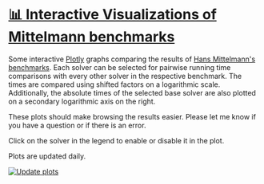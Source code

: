 # [📊 Interactive Visualizations of Mittelmann benchmarks](https://mattmilten.github.io/mittelmann-plots/)

Some interactive [Plotly](https://plotly.com/python/) graphs comparing the results of [Hans Mittelmann's benchmarks](http://plato.asu.edu/bench.html). Each solver can be selected for pairwise running time comparisons with every other solver in the respective benchmark. The times are compared using shifted factors on a logarithmic scale. Additionally, the absolute times of the selected base solver are also plotted on a secondary logarithmic axis on the right.

These plots should make browsing the results easier. Please let me know if you have a question or if there is an error.

Click on the solver in the legend to enable or disable it in the plot.

Plots are updated daily.

[![Update plots](https://github.com/mattmilten/mittelmann-plots/workflows/Update%20plots/badge.svg)](https://github.com/mattmilten/mittelmann-plots/actions/workflows/run-python.yml)
